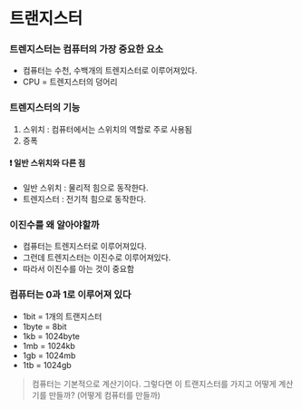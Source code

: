 # 트랜지스터

### 트렌지스터는 컴퓨터의 가장 중요한 요소

* 컴퓨터는 수천, 수백개의 트렌지스터로 이루어져있다.
* CPU = 트렌지스터의 덩어리



### 트렌지스터의 기능

1. 스위치 : 컴퓨터에서는 스위치의 역할로 주로 사용됨
2. 증폭

#### ❗️ 일반 스위치와 다른 점

* 일반 스위치 : 물리적 힘으로 동작한다.
* 트렌지스터 : 전기적 힘으로 동작한다.



### 이진수를 왜 알아야할까

* 컴퓨터는 트렌지스터로 이루어져있다.
* 그런데 트렌지스터는 이진수로 이루어져있다.
* 따라서 이진수를 아는 것이 중요함



### 컴퓨터는 0과 1로 이루어져 있다

* 1bit = 1개의 트랜지스터
* 1byte = 8bit
* 1kb = 1024byte
* 1mb = 1024kb
* 1gb = 1024mb
* 1tb = 1024gb

> 컴퓨터는 기본적으로 계산기이다. 그렇다면 이 트랜지스터를 가지고 어떻게 계산기를 만들까? (어떻게 컴퓨터를 만들까)
